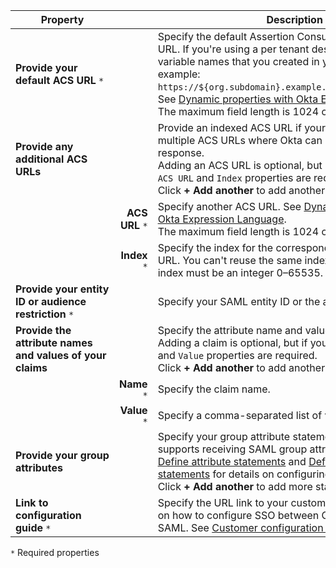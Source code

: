 | <div style="width:150px">Property</div> | &nbsp; | Description  |
| ----------------- | --: | ------------ |
| **Provide your default ACS URL** `*` | | Specify the default Assertion Consumer Service (ACS) URL. If you're using a per tenant design, include the variable names that you created in your URL. For example: `https://${org.subdomain}.example.org/strawberry/login`. See [Dynamic properties with Okta Expression Language](#dynamic-properties-with-okta-expression-language).<br>The maximum field length is 1024 characters. |
| **Provide any additional ACS URLs** | | Provide an indexed ACS URL if your integration supports multiple ACS URLs where Okta can send the SAML response.<br>Adding an ACS URL is optional, but if you add one, both `ACS URL` and `Index` properties are required.<br>Click **+ Add another** to add another URL.|
| | **ACS URL** `*` | Specify another ACS URL. See [Dynamic properties with Okta Expression Language](#dynamic-properties-with-okta-expression-language).<br>The maximum field length is 1024 characters. |
| | **Index** `*` | Specify the index for the corresponding additional ACS URL. You can't reuse the same index in the list, and the index must be an integer 0&ndash;65535. |
|**Provide your entity ID or audience restriction** `*` | | Specify your SAML entity ID or the audience restriction.  |
| **Provide the attribute names and values of your claims** | | Specify the attribute name and values of your claim. <br>Adding a claim is optional, but if you add one, both `Name` and `Value` properties are required.<br>Click **+ Add another** to add another claim.|
| | **Name** `*` | Specify the claim name. |
| | **Value** `*` | Specify a comma-separated list of values for the claim. |
| **Provide your group attributes** | | Specify your group attribute statements if your app supports receiving SAML group attribute statements. See [Define attribute statements](https://help.okta.com/okta_help.htm?type=oie&id=ext-define-attribute-statements) and [Define group attribute statements](https://help.okta.com/okta_help.htm?type=oie&id=ext-define-group-attribute-statements) for details on configuring attribute statements.<br>Click **+ Add another** to add more statements. |
| **Link to configuration guide** `*` | | Specify the URL link to your customer-facing instructions on how to configure SSO between Okta and your app with SAML. See [Customer configuration document guidelines](/docs/guides/submit-app-prereq/main/#customer-configuration-document-guidelines).|

`*` Required properties
